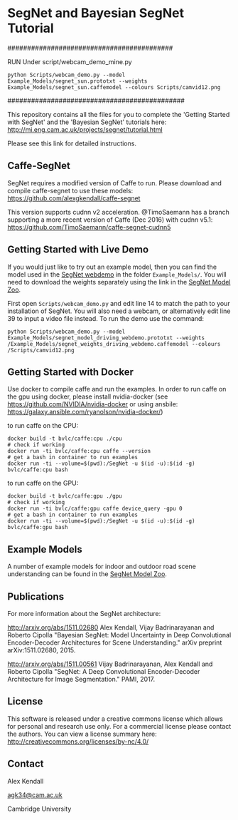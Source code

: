# SegNet and Bayesian SegNet Tutorial


##########################################

RUN
Under script/webcam_demo_mine.py

```python Scripts/webcam_demo.py --model Example_Models/segnet_sun.prototxt --weights Example_Models/segnet_sun.caffemodel --colours Scripts/camvid12.png```

#############################################











This repository contains all the files for you to complete the 'Getting Started with SegNet' and the 'Bayesian SegNet' tutorials here:
http://mi.eng.cam.ac.uk/projects/segnet/tutorial.html

Please see this link for detailed instructions.

## Caffe-SegNet

SegNet requires a modified version of Caffe to run. Please download and compile caffe-segnet to use these models:
https://github.com/alexgkendall/caffe-segnet

This version supports cudnn v2 acceleration. @TimoSaemann has a branch supporting a more recent version of Caffe (Dec 2016) with cudnn v5.1:
https://github.com/TimoSaemann/caffe-segnet-cudnn5

## Getting Started with Live Demo

If you would just like to try out an example model, then you can find the model used in the [SegNet webdemo](http://mi.eng.cam.ac.uk/projects/segnet/) in the folder ```Example_Models/```. You will need to download the weights separately using the link in the [SegNet Model Zoo](https://github.com/alexgkendall/SegNet-Tutorial/blob/master/Example_Models/segnet_model_zoo.md).

First open ```Scripts/webcam_demo.py``` and edit line 14 to match the path to your installation of SegNet. You will also need a webcam, or alternatively edit line 39 to input a video file instead. To run the demo use the command:

```python Scripts/webcam_demo.py --model Example_Models/segnet_model_driving_webdemo.prototxt --weights /Example_Models/segnet_weights_driving_webdemo.caffemodel --colours /Scripts/camvid12.png```

## Getting Started with Docker

Use docker to compile caffe and run the examples. In order to run caffe on the gpu using docker, please install nvidia-docker (see https://github.com/NVIDIA/nvidia-docker or using ansbile: https://galaxy.ansible.com/ryanolson/nvidia-docker/)

to run caffe on the CPU:
```
docker build -t bvlc/caffe:cpu ./cpu 
# check if working
docker run -ti bvlc/caffe:cpu caffe --version
# get a bash in container to run examples
docker run -ti --volume=$(pwd):/SegNet -u $(id -u):$(id -g) bvlc/caffe:cpu bash
```

to run caffe on the GPU:
```
docker build -t bvlc/caffe:gpu ./gpu
# check if working
docker run -ti bvlc/caffe:gpu caffe device_query -gpu 0
# get a bash in container to run examples
docker run -ti --volume=$(pwd):/SegNet -u $(id -u):$(id -g) bvlc/caffe:gpu bash
```

## Example Models

A number of example models for indoor and outdoor road scene understanding can be found in the [SegNet Model Zoo](https://github.com/alexgkendall/SegNet-Tutorial/blob/master/Example_Models/segnet_model_zoo.md).

## Publications

For more information about the SegNet architecture:

http://arxiv.org/abs/1511.02680
Alex Kendall, Vijay Badrinarayanan and Roberto Cipolla "Bayesian SegNet: Model Uncertainty in Deep Convolutional Encoder-Decoder Architectures for Scene Understanding." arXiv preprint arXiv:1511.02680, 2015.

http://arxiv.org/abs/1511.00561
Vijay Badrinarayanan, Alex Kendall and Roberto Cipolla "SegNet: A Deep Convolutional Encoder-Decoder Architecture for Image Segmentation." PAMI, 2017. 

## License

This software is released under a creative commons license which allows for personal and research use only. For a commercial license please contact the authors. You can view a license summary here:
http://creativecommons.org/licenses/by-nc/4.0/


## Contact

Alex Kendall

agk34@cam.ac.uk

Cambridge University

